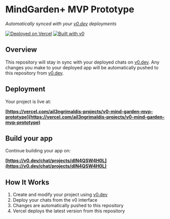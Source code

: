 # MindGarden+ MVP Prototype

*Automatically synced with your [v0.dev](https://v0.dev) deployments*

[![Deployed on Vercel](https://img.shields.io/badge/Deployed%20on-Vercel-black?style=for-the-badge&logo=vercel)](https://vercel.com/ail3ngrimaldis-projects/v0-mind-garden-mvp-prototype)
[![Built with v0](https://img.shields.io/badge/Built%20with-v0.dev-black?style=for-the-badge)](https://v0.dev/chat/projects/dIN4QSW4H0L)

## Overview

This repository will stay in sync with your deployed chats on [v0.dev](https://v0.dev).
Any changes you make to your deployed app will be automatically pushed to this repository from [v0.dev](https://v0.dev).

## Deployment

Your project is live at:

**[https://vercel.com/ail3ngrimaldis-projects/v0-mind-garden-mvp-prototype](https://vercel.com/ail3ngrimaldis-projects/v0-mind-garden-mvp-prototype)**

## Build your app

Continue building your app on:

**[https://v0.dev/chat/projects/dIN4QSW4H0L](https://v0.dev/chat/projects/dIN4QSW4H0L)**

## How It Works

1. Create and modify your project using [v0.dev](https://v0.dev)
2. Deploy your chats from the v0 interface
3. Changes are automatically pushed to this repository
4. Vercel deploys the latest version from this repository